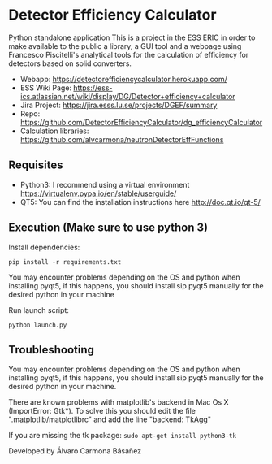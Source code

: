 Detector Efficiency Calculator
============

Python standalone application 
This is a project in the ESS ERIC in order to make available to the public a library, a GUI tool and a webpage using Francesco Piscitelli's analytical tools for the calculation of efficiency for detectors based on solid converters.

- Webapp:          https://detectorefficiencycalculator.herokuapp.com/
- ESS Wiki Page:   https://ess-ics.atlassian.net/wiki/display/DG/Detector+efficiency+calculator
- Jira Project:    https://jira.esss.lu.se/projects/DGEF/summary
- Repo:            https://github.com/DetectorEfficiencyCalculator/dg_efficiencyCalculator
- Calculation libraries: https://github.com/alvcarmona/neutronDetectorEffFunctions

Requisites
------------
- Python3: I recommend using a virtual environment  https://virtualenv.pypa.io/en/stable/userguide/
- QT5: You can find the installation instructions here http://doc.qt.io/qt-5/ 

Execution (Make sure to use python 3)
------------

Install dependencies:
```
pip install -r requirements.txt
```
You may encounter problems depending on the OS and python when installing pyqt5, if this happens, you should install
sip pyqt5 manually for the desired python in your machine

Run launch script:
```
python launch.py
```
Troubleshooting
------------

You may encounter problems depending on the OS and python when installing pyqt5, if this happens, you should install
sip pyqt5 manually for the desired python in your machine.

There are known problems with matplotlib's backend in Mac Os X (ImportError: Gtk*).
To solve this you should edit the file ".matplotlib/matplotlibrc" and add the line "backend: TkAgg"

If you are missing the tk package:  ```sudo apt-get install python3-tk```

Developed by Álvaro Carmona Básañez
